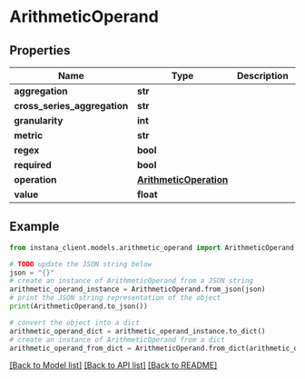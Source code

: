 # ArithmeticOperand


## Properties

Name | Type | Description | Notes
------------ | ------------- | ------------- | -------------
**aggregation** | **str** |  | [optional] 
**cross_series_aggregation** | **str** |  | [optional] 
**granularity** | **int** |  | [optional] 
**metric** | **str** |  | [optional] 
**regex** | **bool** |  | [optional] 
**required** | **bool** |  | [optional] 
**operation** | [**ArithmeticOperation**](ArithmeticOperation.md) |  | [optional] 
**value** | **float** |  | [optional] 

## Example

```python
from instana_client.models.arithmetic_operand import ArithmeticOperand

# TODO update the JSON string below
json = "{}"
# create an instance of ArithmeticOperand from a JSON string
arithmetic_operand_instance = ArithmeticOperand.from_json(json)
# print the JSON string representation of the object
print(ArithmeticOperand.to_json())

# convert the object into a dict
arithmetic_operand_dict = arithmetic_operand_instance.to_dict()
# create an instance of ArithmeticOperand from a dict
arithmetic_operand_from_dict = ArithmeticOperand.from_dict(arithmetic_operand_dict)
```
[[Back to Model list]](../README.md#documentation-for-models) [[Back to API list]](../README.md#documentation-for-api-endpoints) [[Back to README]](../README.md)



